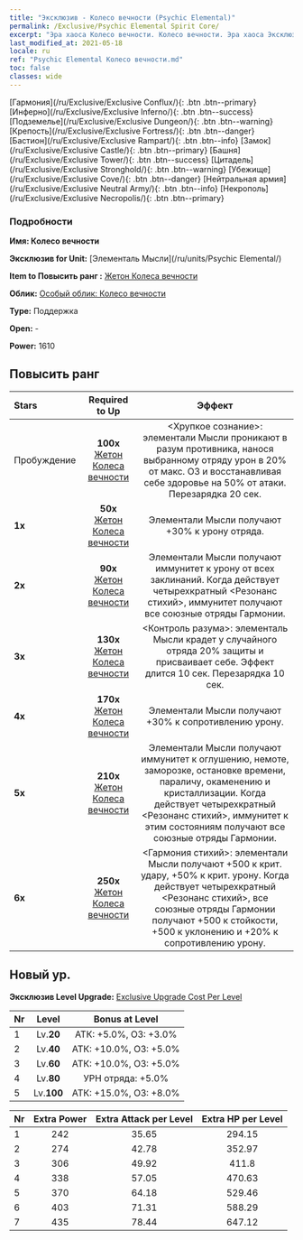 ```yaml
---
title: "Эксклюзив - Колесо вечности (Psychic Elemental)"
permalink: /Exclusive/Psychic Elemental Spirit Core/
excerpt: "Эра хаоса Колесо вечности. Колесо вечности. Эра хаоса Эксклюзив Колесо вечности. Элементаль Мысли Эксклюзив."
last_modified_at: 2021-05-18
locale: ru
ref: "Psychic Elemental Колесо вечности.md"
toc: false
classes: wide
---
```

 [Гармония](/ru/Exclusive/Exclusive Conflux/){: .btn .btn--primary} [Инферно](/ru/Exclusive/Exclusive Inferno/){: .btn .btn--success} [Подземелье](/ru/Exclusive/Exclusive Dungeon/){: .btn .btn--warning} [Крепость](/ru/Exclusive/Exclusive Fortress/){: .btn .btn--danger} [Бастион](/ru/Exclusive/Exclusive Rampart/){: .btn .btn--info} [Замок](/ru/Exclusive/Exclusive Castle/){: .btn .btn--primary} [Башня](/ru/Exclusive/Exclusive Tower/){: .btn .btn--success} [Цитадель](/ru/Exclusive/Exclusive Stronghold/){: .btn .btn--warning} [Убежище](/ru/Exclusive/Exclusive Cove/){: .btn .btn--danger} [Нейтральная армия](/ru/Exclusive/Exclusive Neutral Army/){: .btn .btn--info} [Некрополь](/ru/Exclusive/Exclusive Necropolis/){: .btn .btn--primary} 

### Подробности
 **Имя: Колесо вечности** 

 **Эксклюзив for Unit:** [Элементаль Мысли](/ru/units/Psychic Elemental/) 

 **Item to Повысить ранг :** [Жетон Колеса вечности](/ItemsRU/con_1000/)

 **Облик:** [Особый облик: Колесо вечности](/ItemsRU/con_668/)

 **Type:** Поддержка

 **Open:** -

 **Power:** 1610

## Повысить ранг 

  |     Stars    |  Required to Up | Эффект |
  |:-------------|:---------------:|:---------------:|
  |  Пробуждение  | **100x** [Жетон Колеса вечности](/ItemsRU/con_1000/) | <Хрупкое сознание>: элементали Мысли проникают в разум противника, нанося выбранному отряду урон в 20% от макс. ОЗ и восстанавливая себе здоровье на 50% от атаки. Перезарядка 20 сек. |
  | **1x** <i class="fas fa-star"/> | **50x** [Жетон Колеса вечности](/ItemsRU/con_1000/) | Элементали Мысли получают +30% к урону отряда. |
  | **2x** <i class="fas fa-star"/> | **90x** [Жетон Колеса вечности](/ItemsRU/con_1000/) | Элементали Мысли получают иммунитет к урону от всех заклинаний. Когда действует четырехкратный <Резонанс стихий>, иммунитет получают все союзные отряды Гармонии. |
  | **3x** <i class="fas fa-star"/> | **130x** [Жетон Колеса вечности](/ItemsRU/con_1000/) | <Контроль разума>: элементаль Мысли крадет у случайного отряда 20% защиты и присваивает себе. Эффект длится 10 сек. Перезарядка 10 сек. |
  | **4x** <i class="fas fa-star"/> | **170x** [Жетон Колеса вечности](/ItemsRU/con_1000/) | Элементали Мысли получают +30% к сопротивлению урону. |
  | **5x** <i class="fas fa-star"/> | **210x** [Жетон Колеса вечности](/ItemsRU/con_1000/) | Элементали Мысли получают иммунитет к оглушению, немоте, заморозке, остановке времени, параличу, окаменению и кристаллизации. Когда действует четырехкратный <Резонанс стихий>, иммунитет к этим состояниям получают все союзные отряды Гармонии. |
  | **6x** <i class="fas fa-star"/> | **250x** [Жетон Колеса вечности](/ItemsRU/con_1000/) | <Гармония стихий>: элементали Мысли получают +500 к крит. удару, +50% к крит. урону. Когда действует четырехкратный <Резонанс стихий>, все союзные отряды Гармонии получают +500 к стойкости, +500 к уклонению и +20% к сопротивлению урону. |


## Новый ур.
 **Эксклюзив Level Upgrade:** [Exclusive Upgrade Cost Per Level](/Exclusive/ExclusiveUpgradeCostPerLevel/)

  |  Nr  |   Level  | Bonus at Level |
  |:-----|:--------:|:--------------:|
  | 1 | Lv.**20** | АТК: +5.0%, ОЗ: +3.0% |
  | 2 | Lv.**40** | АТК: +10.0%, ОЗ: +5.0% |
  | 3 | Lv.**60** | АТК: +10.0%, ОЗ: +5.0% |
  | 4 | Lv.**80** | УРН отряда: +5.0% |
  | 5 | Lv.**100** | АТК: +15.0%, ОЗ: +8.0% |


  |  Nr  |  Extra Power | Extra Attack per Level | Extra HP per Level |
  |:-----|:--------:|:--------:|:--------:|
  | 1 | 242 | 35.65 | 294.15 |
  | 2 | 274 | 42.78 | 352.97 |
  | 3 | 306 | 49.92 | 411.8 |
  | 4 | 338 | 57.05 | 470.63 |
  | 5 | 370 | 64.18 | 529.46 |
  | 6 | 403 | 71.31 | 588.29 |
  | 7 | 435 | 78.44 | 647.12 |



